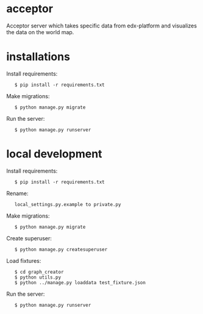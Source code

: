 # acceptor
Acceptor server which takes specific data from edx-platform and visualizes the data on the world map.

# installations
Install requirements:
```
   $ pip install -r requirements.txt
```
Make migrations:
```
   $ python manage.py migrate
```
Run the server:
```
   $ python manage.py runserver
```

# local development
Install requirements:
``` 
   $ pip install -r requirements.txt
```
Rename:
```
   local_settings.py.example to private.py
```

Make migrations:
```
   $ python manage.py migrate
```
Create superuser:
```
   $ python manage.py createsuperuser
```
Load fixtures:
```
   $ cd graph_creator
   $ python utils.py
   $ python ../manage.py loaddata test_fixture.json
```
Run the server:
```
   $ python manage.py runserver
```
